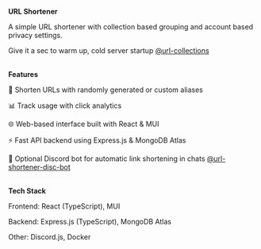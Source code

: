 **URL Shortener**

A simple URL shortener with collection based grouping and account based privacy settings.

Give it a sec to warm up, cold server startup [@url-collections](https://url-collections-front.onrender.com)
<br/><br/>

**Features**

🔗 Shorten URLs with randomly generated or custom aliases

📊 Track usage with click analytics

🌐 Web-based interface built with React & MUI

⚡ Fast API backend using Express.js & MongoDB Atlas

🤖 Optional Discord bot for automatic link shortening in chats [@url-shortener-disc-bot](https://github.com/Ivas-Wu/url-shortener-disc-bot)
<br/><br/>


**Tech Stack**

Frontend: React (TypeScript), MUI

Backend: Express.js (TypeScript), MongoDB Atlas

Other: Discord.js, Docker

